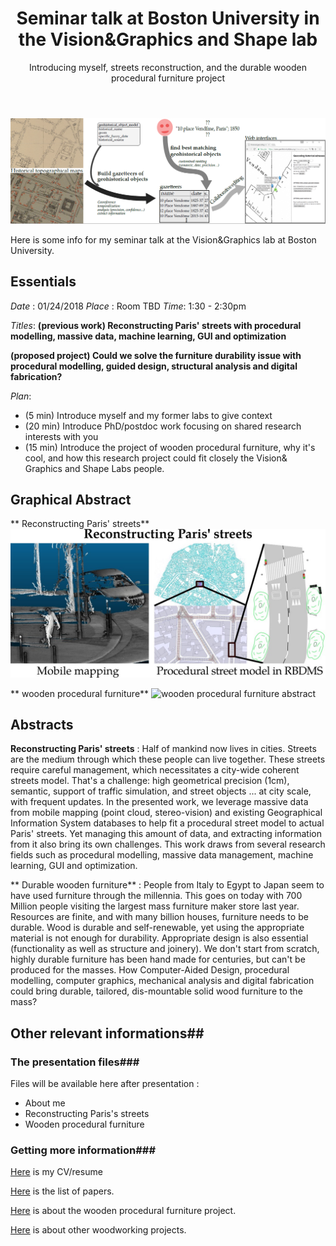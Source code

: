 ﻿---
layout: post
title: Seminar talk at Boston University in the Vision&Graphics and Shape lab
subtitle: Introducing myself, streets reconstruction, and the durable wooden procedural furniture project
tags: [research]
category: research
bigimg: /img/historical_geocoding_abstract.png
---
![geocoding abstract](/img/historical_geocoding_abstract.png)

Here is some info for my seminar talk at the Vision&Graphics lab at Boston University.

## Essentials ## 
*Date* : 01/24/2018
*Place* : Room TBD
*Time*: 1:30 - 2:30pm  

*Titles*:
**(previous work) Reconstructing Paris' streets with procedural modelling, massive data, machine learning, GUI and optimization**

**(proposed project) Could we solve the furniture durability issue with procedural modelling, guided design, structural analysis and digital fabrication?**

*Plan*:
 - (5 min) Introduce myself and my former labs to give context
 - (20 min) Introduce PhD/postdoc work focusing on shared research interests with you
 - (15 min) Introduce the project of wooden procedural furniture, why it's cool,
    and how this research project could fit closely the Vision& Graphics and Shape Labs people.

## Graphical Abstract ##

** Reconstructing Paris' streets**
![streetgen eye candy](\img\re\streetgen\graphical_candy_streetgen.jpg)

** wooden procedural furniture**
![wooden procedural furniture abstract](/img/re/furnitures/overal_procedural_modelling/overal_procedural_modelling_abstract)

## Abstracts ## 
 **Reconstructing Paris' streets** : 
   Half of mankind now lives in cities. Streets are the medium through which these people can live together.
   These streets require careful management, which necessitates a city-wide coherent streets model.
   That's a challenge: high geometrical precision (1cm), semantic, support of traffic simulation, and street objects ... at city scale, with frequent updates.
   In the presented work, we leverage massive data from mobile mapping (point cloud, stereo-vision) and existing Geographical Information System databases to help fit a procedural street model to actual Paris' streets.
   Yet managing this amount of data, and extracting information from it also bring its own challenges.
   This work draws from several research fields such as procedural modelling, massive data management, machine learning, GUI and optimization.
   
 ** Durable wooden furniture** :
   People from Italy to Egypt to Japan seem to have used furniture through the millennia. This goes on today with 700 Million people visiting the largest mass furniture maker store last year.
   Resources are finite, and with many billion houses, furniture needs to be durable.
   Wood is durable and self-renewable, yet using the appropriate material is not enough for durability.
   Appropriate design is also essential (functionality as well as structure and joinery).
   We don't start from scratch, highly durable furniture has been hand made for centuries,
   but can't be produced for the masses.
   How Computer-Aided Design, procedural modelling, computer graphics, mechanical analysis and digital fabrication could bring durable, tailored, dis-mountable solid wood furniture to the mass?

   
## Other relevant informations##
### The presentation files###
Files will be available here after presentation :
 - About me
 - Reconstructing Paris's streets
 - Wooden procedural furniture

### Getting more information###
[Here](./CV/) is my CV/resume

[Here](./publi/) is the list of papers.

[Here](./wooden_procedural_furniture/) is about the wooden procedural furniture project.

[Here](./woodworking_projects/) is about other woodworking projects.

